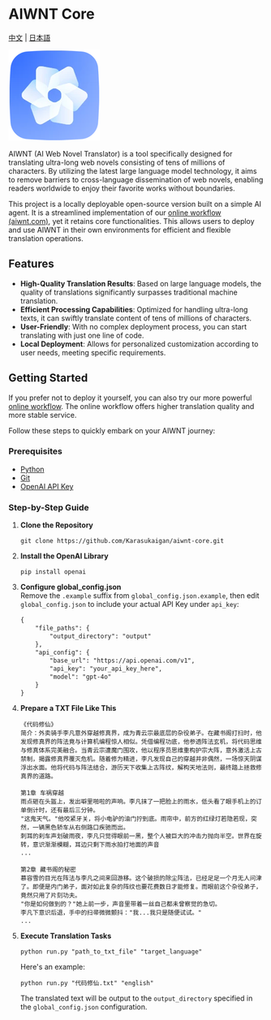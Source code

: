# AIWNT Core

[中文](./README.zh.md) | [日本語](./README.ja.md)

![logo](./img/logo.webp)  

AIWNT (AI Web Novel Translator) is a tool specifically designed for translating ultra-long web novels consisting of tens of millions of characters. By utilizing the latest large language model technology, it aims to remove barriers to cross-language dissemination of web novels, enabling readers worldwide to enjoy their favorite works without boundaries.  

This project is a locally deployable open-source version built on a simple AI agent. It is a streamlined implementation of our [online workflow (aiwnt.com)](https://www.aiwnt.com/), yet it retains core functionalities. This allows users to deploy and use AIWNT in their own environments for efficient and flexible translation operations.  

## Features

- **High-Quality Translation Results**: Based on large language models, the quality of translations significantly surpasses traditional machine translation.
- **Efficient Processing Capabilities**: Optimized for handling ultra-long texts, it can swiftly translate content of tens of millions of characters.
- **User-Friendly**: With no complex deployment process, you can start translating with just one line of code.
- **Local Deployment**: Allows for personalized customization according to user needs, meeting specific requirements.

## Getting Started

If you prefer not to deploy it yourself, you can also try our more powerful [online workflow](https://www.aiwnt.com/). The online workflow offers higher translation quality and more stable service.  

Follow these steps to quickly embark on your AIWNT journey:  

### Prerequisites

- [Python](https://www.python.org/downloads/)
- [Git](https://git-scm.com/downloads)
- [OpenAI API Key](https://platform.openai.com/account/api-keys)

### Step-by-Step Guide

1. **Clone the Repository**
    ```
    git clone https://github.com/Karasukaigan/aiwnt-core.git
    ```
2. **Install the OpenAI Library**
    ```
    pip install openai
    ```
3. **Configure global_config.json**  
    Remove the `.example` suffix from `global_config.json.example`, then edit `global_config.json` to include your actual API Key under `api_key`: 

    ```
    {
        "file_paths": {
            "output_directory": "output"
        },
        "api_config": {
            "base_url": "https://api.openai.com/v1",
            "api_key": "your_api_key_here",
            "model": "gpt-4o"
        }
    }
    ```
4. **Prepare a TXT File Like This**
    ```
    《代码修仙》
    简介：外卖骑手李凡意外穿越修真界，成为青云宗最底层的杂役弟子。在藏书阁打扫时，他发现修真界的阵法竟与计算机编程惊人相似。凭借编程功底，他参透阵法玄机，将代码思维与修真体系完美融合。当青云宗遭魔门围攻，他以程序员思维重构护宗大阵，意外激活上古禁制，揭露修真界覆灭危机。随着修为精进，李凡发现自己的穿越并非偶然，一场惊天阴谋浮出水面。他将代码与阵法结合，游历天下收集上古阵纹，解构天地法则，最终踏上拯救修真界的道路。

    第1章 车祸穿越
    雨点砸在头盔上，发出噼里啪啦的声响。李凡抹了一把脸上的雨水，低头看了眼手机上的订单倒计时，还有最后三分钟。
    "这鬼天气。"他咬紧牙关，将小电驴的油门拧到底。雨帘中，前方的红绿灯若隐若现，突然，一辆黑色轿车从右侧路口疾驰而出。
    刺耳的刹车声划破雨夜，李凡只觉得眼前一黑，整个人被巨大的冲击力抛向半空。世界在旋转，意识渐渐模糊，耳边只剩下雨水拍打地面的声音
    ...

    第2章 藏书阁的秘密
    慕容雪的目光在阵法与李凡之间来回游移。这个破损的除尘阵法，已经足足一个月无人问津了。即便是内门弟子，面对如此复杂的阵纹也要花费数日才能修复。而眼前这个杂役弟子，竟然只用了片刻功夫。
    "你是如何做到的？"她上前一步，声音里带着一丝自己都未曾察觉的急切。
    李凡下意识后退，手中的扫帚微微颤抖："我...我只是随便试试。"
    ...
    ```
5. **Execute Translation Tasks**
    ```
    python run.py "path_to_txt_file" "target_language"
    ```
   Here's an example:
    ```
    python run.py "代码修仙.txt" "english"
    ```
    The translated text will be output to the `output_directory` specified in the `global_config.json` configuration.
